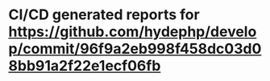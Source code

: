 # CI/CD generated reports for https://github.com/hydephp/develop/commit/96f9a2eb998f458dc03d08bb91a2f22e1ecf06fb
